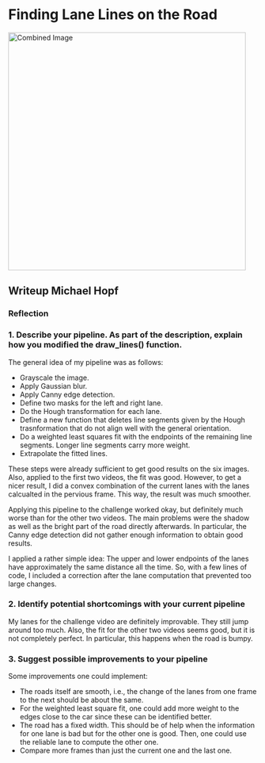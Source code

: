 
# **Finding Lane Lines on the Road** 
<img src="examples/laneLines_thirdPass.jpg" width="480" alt="Combined Image" />

## Writeup Michael Hopf




### Reflection

### 1. Describe your pipeline. As part of the description, explain how you modified the draw_lines() function.

The general idea of my pipeline was as follows:
 - Grayscale the image.
 - Apply Gaussian blur.
 - Apply Canny edge detection.
 - Define two masks for the left and right lane.
 - Do the Hough transformation for each lane.
 - Define a new function that deletes line segments given by the Hough trasnformation that do not align well with the general orientation.
 - Do a weighted least squares fit with the endpoints of the remaining line segments. Longer line segments carry more weight.
 - Extrapolate the fitted lines.

These steps were already sufficient to get good results on the six images. Also, applied to the first two videos, the fit was good. However, to get a nicer result, I did a convex combination of the current lanes with the lanes calcualted in the pervious frame. This way, the result was much smoother.

Applying this pipeline to the challenge worked okay, but definitely much worse than for the other two videos. The main problems were the shadow as well as the bright part of the road directly afterwards. In particular, the Canny edge detection did not gather enough information to obtain good results.

I applied a rather simple idea: The upper and lower endpoints of the lanes have approximately the same distance all the time. So, with a few lines of code, I included a correction after the lane computation that prevented too large changes.



### 2. Identify potential shortcomings with your current pipeline


My lanes for the challenge video are definitely improvable. They still jump around too much. Also, the fit for the other two videos seems good, but it is not completely perfect. In particular, this happens when the road is bumpy.


### 3. Suggest possible improvements to your pipeline

Some improvements one could implement:
- The roads itself are smooth, i.e., the change of the lanes from one frame to the next should be about the same.
- For the weighted least square fit, one could add more weight to the edges close to the car since these can be identified better.
- The road has a fixed width. This should be of help when the information for one lane is bad but for the other one is good. Then, one could use the reliable lane to compute the other one.
- Compare more frames than just the current one and the last one.

